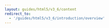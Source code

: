 ```yaml
---
layout: guides/html5/v3_6/content
redirect_to:
  - '/guides/html5/v3_6/introduction/overview'
---
```


